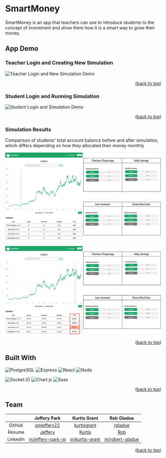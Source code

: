 <div id="top"></div>

# **SmartMoney**

SmartMoney is an app that teachers can use to introduce students to the concept of investment and show them how it is a smart way to grow their money.

## **App Demo**

### Teacher Login and Creating New Simulation

![Teacher Login and New Simulation Demo](docs/1_Teacher_Login_New_Sim.gif)

<p align="right">(<a href="#top">back to top</a>)</p>

### Student Login and Running Simulation

![Student Login and Simulation Demo](docs/2_Student_Login_Sim.gif)

<p align="right">(<a href="#top">back to top</a>)</p>

### Simulation Results

Comparison of students' total account balance before and after simulation, which differs depending on how they allocated their money monthly

![Before Simulation](docs/3_Before_Sim.png)

![After Simulation](docs/4_After_Sim.png)

<p align="right">(<a href="#top">back to top</a>)</p>

## Built With

![PostgreSQL](https://img.shields.io/badge/PostgreSQL-316192?style=for-the-badge&logo=postgresql&logoColor=white)
![Express](https://img.shields.io/badge/Express.js-000000?style=for-the-badge&logo=express&logoColor=white)
![React](	https://img.shields.io/badge/React-20232A?style=for-the-badge&logo=react&logoColor=61DAFB)
![Node](https://img.shields.io/badge/Node.js-339933?style=for-the-badge&logo=nodedotjs&logoColor=white)

![Socket.IO](	https://img.shields.io/badge/Socket.io-010101?&style=for-the-badge&logo=Socket.io&logoColor=white)
![Chart.js](https://img.shields.io/badge/Chart.js-FF6384?style=for-the-badge&logo=chartdotjs&logoColor=white)
![Sass](https://img.shields.io/badge/Sass-CC6699?style=for-the-badge&logo=sass&logoColor=white)

<p align="right">(<a href="#top">back to top</a>)</p>

## Team

|| **Jeffery Park** | **Kurtis Grant** | **Rob Gladue** |
| :---: | :---: | :---: | :---: |
| GitHub | [smjeffery22](https://github.com/smjeffery22) | [kurtisgrant](https://github.com/kurtisgrant) | [rgladue](https://github.com/rgladue) |
| Resume | [Jeffery](https://resume.creddle.io/resume/66ftukuaggu) | [Kurtis](https://resume.creddle.io/resume/hzvbxzuacop) | [Rob](https://docs.google.com/document/d/1jdIRz-JX602jj6sykefnLVxy680dyEF_/edit?usp=sharing&ouid=115984325978150255813&rtpof=true&sd=true) |
| LinkedIn | [in/jeffery-park-jp](https://www.linkedin.com/in/jeffery-park-jp) | [in/kurtis-grant](https://github.com/kurtisgrant) | [in/robert-gladue](https://www.linkedin.com/in/robert-gladue) |

<p align="right">(<a href="#top">back to top</a>)</p>